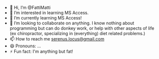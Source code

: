 - 👋 Hi, I’m @FattiMatti
- 👀 I’m interested in learning MS Access.
- 🌱 I’m currently learning MS Access!
- 💞️ I’m looking to collaborate on anything.  I know nothing about programming but can do donkey work, or help with other aspects of life (ex chiropractor, specializing in (everything) diet related problems.)
- 📫 How to reach me serenus.locus@gmail.com
- 😄 Pronouns: ...
- ⚡ Fun fact: I'm anything but fat!

<!---
FattiMatti/FattiMatti is a ✨ special ✨ repository because its `README.md` (this file) appears on your GitHub profile.
You can click the Preview link to take a look at your changes.
--->
